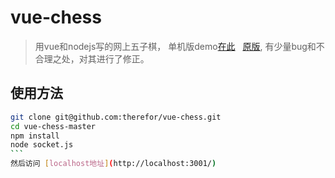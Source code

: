 # vue-chess

>用vue和nodejs写的网上五子棋， 单机版demo[在此](https://therefor.github.io/vue-chess/index.html)   
>[原版](https://github.com/ccforward/cc/tree/master/chess), 有少量bug和不合理之处，对其进行了修正。

## 使用方法

``` bash
git clone git@github.com:therefor/vue-chess.git
cd vue-chess-master
npm install
node socket.js
```  
然后访问 [localhost地址](http://localhost:3001/)
